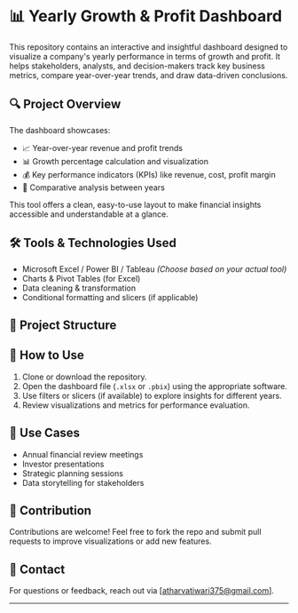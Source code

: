 # 📊 Yearly Growth & Profit Dashboard

This repository contains an interactive and insightful dashboard designed to visualize a company's yearly performance in terms of growth and profit. It helps stakeholders, analysts, and decision-makers track key business metrics, compare year-over-year trends, and draw data-driven conclusions.

## 🔍 Project Overview

The dashboard showcases:

- 📈 Year-over-year revenue and profit trends  
- 📊 Growth percentage calculation and visualization  
- 💰 Key performance indicators (KPIs) like revenue, cost, profit margin  
- 🧭 Comparative analysis between years  

This tool offers a clean, easy-to-use layout to make financial insights accessible and understandable at a glance.

## 🛠️ Tools & Technologies Used

- Microsoft Excel / Power BI / Tableau *(Choose based on your actual tool)*  
- Charts & Pivot Tables (for Excel)  
- Data cleaning & transformation  
- Conditional formatting and slicers (if applicable)

## 📂 Project Structure

## 🚀 How to Use

1. Clone or download the repository.
2. Open the dashboard file (`.xlsx` or `.pbix`) using the appropriate software.
3. Use filters or slicers (if available) to explore insights for different years.
4. Review visualizations and metrics for performance evaluation.

## 📌 Use Cases

- Annual financial review meetings  
- Investor presentations  
- Strategic planning sessions  
- Data storytelling for stakeholders  

## 🤝 Contribution

Contributions are welcome! Feel free to fork the repo and submit pull requests to improve visualizations or add new features.

## 📧 Contact

For questions or feedback, reach out via [atharvatiwari375@gmail.com].

---
